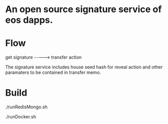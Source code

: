 # An open source signature service of eos dapps.

# Flow
get signature -----> transfer action

The signature service includes house seed hash for reveal action and other paramaters to be contained in transfer memo.

# Build
./runRedisMongo.sh

./runDocker.sh


